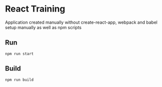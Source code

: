 # React Training
Application created manually without create-react-app, webpack and babel setup manually as well as npm scripts

## Run
```npm run start```


## Build
```npm run build```
